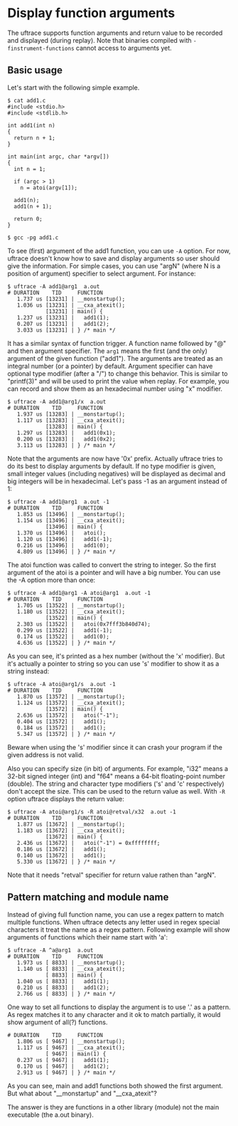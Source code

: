 # Display function arguments
The uftrace supports function arguments and return value to be recorded and displayed (during replay).  Note that binaries compiled with `-finstrument-functions` cannot access to arguments yet.

## Basic usage
Let's start with the following simple example.

```
$ cat add1.c
#include <stdio.h>
#include <stdlib.h>

int add1(int n)
{
  return n + 1;
}

int main(int argc, char *argv[])
{
  int n = 1;

  if (argc > 1)
    n = atoi(argv[1]);

  add1(n);
  add1(n + 1);

  return 0;
}

$ gcc -pg add1.c
```

To see (first) argument of the add1 function, you can use `-A` option.  For now, uftrace doesn't know how to save and display arguments so user should give the information.  For simple cases, you can use "argN" (where N is a position of argument) specifier to select argument.  For instance:

```
$ uftrace -A add1@arg1  a.out
# DURATION    TID     FUNCTION
   1.737 us [13231] | __monstartup();
   1.036 us [13231] | __cxa_atexit();
            [13231] | main() {
   1.237 us [13231] |   add1(1);
   0.207 us [13231] |   add1(2);
   3.033 us [13231] | } /* main */
```

It has a similar syntax of function trigger.  A function name followed by "@" and then argument specifier.  The `arg1` means the first (and the only) argument of the given function ("add1").  The arguments are treated as an integral number (or a pointer) by default.  Argument specifier can have optional type modifier (after a "/") to change this behavior.  This is similar to "printf(3)" and will be used to print the value when replay.  For example, you can record and show them as an hexadecimal number using "x" modifier.

```
$ uftrace -A add1@arg1/x  a.out
# DURATION    TID     FUNCTION
   1.937 us [13283] | __monstartup();
   1.117 us [13283] | __cxa_atexit();
            [13283] | main() {
   1.297 us [13283] |   add1(0x1);
   0.200 us [13283] |   add1(0x2);
   3.113 us [13283] | } /* main */
```

Note that the arguments are now have '0x' prefix.  Actually uftrace tries to do its best to display arguments by default.  If no type modifier is given, small integer values (including negatives) will be displayed as decimal and big integers will be in hexadecimal.  Let's pass -1 as an argument instead of 1:

```
$ uftrace -A add1@arg1  a.out -1
# DURATION    TID     FUNCTION
   1.853 us [13496] | __monstartup();
   1.154 us [13496] | __cxa_atexit();
            [13496] | main() {
   1.370 us [13496] |   atoi();
   1.120 us [13496] |   add1(-1);
   0.216 us [13496] |   add1(0);
   4.809 us [13496] | } /* main */
```

The atoi function was called to convert the string to integer.  So the first argument of the atoi is a pointer and will have a big number.  You can use the -A option more than once:

```
$ uftrace -A add1@arg1 -A atoi@arg1  a.out -1
# DURATION    TID     FUNCTION
   1.705 us [13522] | __monstartup();
   1.180 us [13522] | __cxa_atexit();
            [13522] | main() {
   2.303 us [13522] |   atoi(0x7fff3b840d74);
   0.299 us [13522] |   add1(-1);
   0.174 us [13522] |   add1(0);
   4.636 us [13522] | } /* main */
```

As you can see, it's printed as a hex number (without the 'x' modifier).  But it's actually a pointer to string so you can use 's' modifier to show it as a string instead:

```
$ uftrace -A atoi@arg1/s  a.out -1
# DURATION    TID     FUNCTION
   1.870 us [13572] | __monstartup();
   1.124 us [13572] | __cxa_atexit();
            [13572] | main() {
   2.636 us [13572] |   atoi("-1");
   0.404 us [13572] |   add1();
   0.184 us [13572] |   add1();
   5.347 us [13572] | } /* main */
```

Beware when using the 's' modifier since it can crash your program if the given address is not valid.

Also you can specify size (in bit) of arguments.  For example, "i32" means a 32-bit signed integer (int) and "f64" means a 64-bit floating-point number (double).  The string and character type modifiers ('s' and 'c' respectively) don't accept the size.  This can be used to the return value as well.  With `-R` option uftrace displays the return value:

```
$ uftrace -A atoi@arg1/s -R atoi@retval/x32  a.out -1
# DURATION    TID     FUNCTION
   1.877 us [13672] | __monstartup();
   1.183 us [13672] | __cxa_atexit();
            [13672] | main() {
   2.436 us [13672] |   atoi("-1") = 0xffffffff;
   0.186 us [13672] |   add1();
   0.140 us [13672] |   add1();
   5.330 us [13672] | } /* main */
```

Note that it needs "retval" specifier for return value rathen than "argN".

## Pattern matching and module name
Instead of giving full function name, you can use a regex pattern to match multiple functions.  When uftrace detects any letter used in regex special characters it treat the name as a regex pattern.  Following example will show arguments of functions which their name start with 'a':

```
$ uftrace -A ^a@arg1  a.out
# DURATION    TID     FUNCTION
   1.973 us [ 8833] | __monstartup();
   1.140 us [ 8833] | __cxa_atexit();
            [ 8833] | main() {
   1.040 us [ 8833] |   add1(1);
   0.210 us [ 8833] |   add1(2);
   2.766 us [ 8833] | } /* main */
```

One way to set all functions to display the argument is to use '.' as a pattern.  As regex matches it to any character and it ok to match partially, it would show argument of all(?) functions.

```
# DURATION    TID     FUNCTION
   1.806 us [ 9467] | __monstartup();
   1.117 us [ 9467] | __cxa_atexit();
            [ 9467] | main(1) {
   0.237 us [ 9467] |   add1(1);
   0.170 us [ 9467] |   add1(2);
   2.913 us [ 9467] | } /* main */
```

As you can see, main and add1 functions both showed the first argument.  But what about "__monstartup" and "__cxa_atexit"?

The answer is they are functions in a other library (module) not the main executable (the a.out binary).